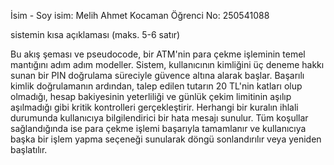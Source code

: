 İsim - Soy isim: Melih Ahmet Kocaman
Öğrenci No: 250541088

sistemin kısa açıklaması (maks. 5-6 satır)

Bu akış şeması ve pseudocode, bir ATM'nin para çekme işleminin temel mantığını adım adım modeller. Sistem, kullanıcının kimliğini üç deneme hakkı sunan bir PIN doğrulama süreciyle güvence altına alarak başlar. Başarılı kimlik doğrulamanın ardından, talep edilen tutarın 20 TL'nin katları olup olmadığı, hesap bakiyesinin yeterliliği ve günlük çekim limitinin aşılıp aşılmadığı gibi kritik kontrolleri gerçekleştirir. Herhangi bir kuralın ihlali durumunda kullanıcıya bilgilendirici bir hata mesajı sunulur. Tüm koşullar sağlandığında ise para çekme işlemi başarıyla tamamlanır ve kullanıcıya başka bir işlem yapma seçeneği sunularak döngü sonlandırılır veya yeniden başlatılır.
